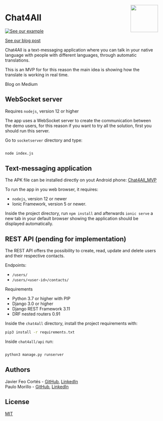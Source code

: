 <p>
<img width="90" height="90" src="https://github.com/jvcortes/chat4all/blob/master/public/assets/icon/icon.png?raw=true" align="right">
</p>


# Chat4All


[![See our example](https://img.youtube.com/vi/aVEEisPb1O4/0.jpg)](https://www.youtube.com/watch?v=aVEEisPb1O4)

[See our blog post](https://medium.com/@940/chat4all-8e414d17add)</br>

Chat4All is a text-messaging application where you can talk in your native language with people with different languages, through automatic translations.

This is an MVP for for this reason the main idea is showing how the translate is working in real time.

Blog on Medium

## WebSocket server

Requires `nodejs`, version 12 or higher

The app uses a WebSocket server to create the communication between the demo users, for this reason if you want to try all the solution,
first you should run this server.

Go to `socketserver` directory and type:

```bash

node index.js

```

## Text-messaging application


The APK file can be installed directly on yout Android phone:
[Chat4All_MVP](https://github.com/jvcortes/chat4all/raw/master/app-debug.apk)

To run the app in you web browser, it requires:

* `nodejs`, version 12 or newer
* Ionic Framework, version 5 or newer.

Inside the project directory, run `npm install` and afterwards `ionic serve` a new
tab in your default browser showing the application should be displayed automatically.


## REST API (pending for implementation)
The REST API offers the possibility to create, read, update and delete users and their respective contacts.

Endpoints:

* `/users/`
* `/users/<user-id>/contacts/`

Requirements

* Python 3.7 or higher with PIP
* Django 3.0 or higher
* Django REST Framework 3.11
* DRF nested routers 0.91

Inside the `chat4all` directory, install the project requirements with:

```bash
pip3 install -r requirements.txt

```

Inside `chat4all/api` run:
```bash

python3 manage.py runserver

```


## Authors
Javier Feo Cortés - [GitHub](https://github.com/jvcortes), [LinkedIn](https://www.linkedin.com/in/javier-felipe-feo-cort%C3%A9s-537457179/)</br>
Paulo Morillo - [GitHub](https://github.com/PauloMorillo), [LinkedIn](https://www.linkedin.com/in/paulo-morillo-mu%C3%B1oz-191745143/)

## License
[MIT](https://choosealicense.com/licenses/mit/)
